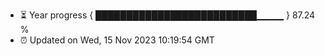 - ⏳ Year progress { ██████████████████████████▁▁▁▁ } 87.24 %
- ⏰ Updated on Wed, 15 Nov 2023 10:19:54 GMT

